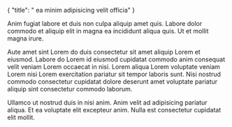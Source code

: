 {
  "title": " ea minim adipisicing velit officia"
}

Anim fugiat labore et duis non culpa aliquip amet quis. Labore dolor commodo et aliquip elit in magna ea incididunt aliqua quis. Ut et mollit magna irure.

Aute amet sint Lorem do duis consectetur sit amet aliquip Lorem et eiusmod. Labore do Lorem id eiusmod cupidatat commodo anim consequat velit veniam Lorem occaecat in nisi. Lorem aliqua Lorem voluptate veniam Lorem nisi Lorem exercitation pariatur sit tempor laboris sunt. Nisi nostrud commodo consectetur cupidatat dolore deserunt amet voluptate pariatur aliquip sint consectetur commodo laborum.

Ullamco ut nostrud duis in nisi anim. Anim velit ad adipisicing pariatur aliqua. Et ea voluptate elit excepteur anim. Nulla est consectetur cupidatat elit mollit.